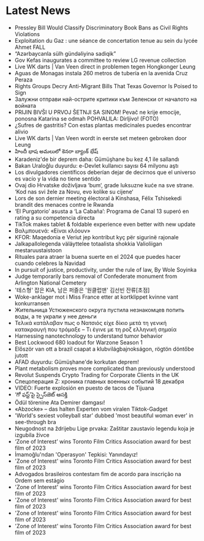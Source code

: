 # Latest News
-  Pressley Bill Would Classify Discriminatory Book Bans as Civil Rights Violations
-  ​Exploitation du Gaz : une séance de concertation tenue au sein du lycée Ahmet FALL
-  “Azərbaycanla sülh gündəliyinə sadiqik”
-  Gov Kefas inaugurates a committee to review LG revenue collection
-  Live WK darts | Van Veen direct in problemen tegen Hongkonger Leung
-  Aguas de Monagas instala 260 metros de tubería en la avenida Cruz Peraza
-  Rights Groups Decry Anti-Migrant Bills That Texas Governor Is Poised to Sign
-  Залужни отправи най-острите критики към Зеленски от началото на войната
-  PRIJIN BIVŠI U PRVOJ ŠETNJI SA SINOM! Pevač ne krije emocije, ponosna Katarina se odmah POHVALILA: Dirljivo! (FOTO)
-  ¿Sufres de gastritis? Con estas plantas medicinales puedes encontrar alivio
-  Live WK darts | Van Veen wordt in eerste set meteen gebroken door Leung
-  హిందీ భాష అమలులో కెనరా బ్యాంక్‌ భేష్‌
-  Karadeniz'de bir deprem daha: Gümüşhane bu kez 4,1 ile sallandı
-  Bakan Uraloğlu duyurdu: e-Devlet kullanıcı sayısı 64 milyonu aştı
-  Los divulgadores científicos deberían dejar de decirnos que el universo es vacío y la vida no tiene sentido
-  Ovaj dio Hrvatske doživljava ‘bum‘, grade luksuzne kuće na sve strane. ‘Kod nas svi žele za Novu, evo kolike su cijene‘
-  Lors de son dernier meeting électoral à Kinshasa, Félix Tshisekedi brandit des menaces contre le Rwanda
-  ‘El Purgatorio’ asusta a ‘La Cabaña’: Programa de Canal 13 superó en rating a su competencia directa
-  TikTok makes tablet & foldable experience even better with new update
-  Βαλμπουενά: «Είναι κλόουν»
-  KFOR: Maqedonia e Veriut jep kontribut kyç për sigurinë rajonale
-  Jalkapallolegenda väläyttelee totaalista shokkia Valioliigan mestaruustaistoon
-  Rituales para atraer la buena suerte en el 2024 que puedes hacer cuando celebres la Navidad
-  In pursuit of justice, productivity, under the rule of law, By Wole Soyinka
-  Judge temporarily bars removal of Confederate monument from Arlington National Cemetery
-  '테스형' 잡은 KIA, 남은 퍼즐은 '원클럽맨' 김선빈 잔류[초점]
-  Woke-anklager mot i Miss France etter at kortklippet kvinne vant konkurransen
-  Жительница Устюженского округа пустила незнакомцев попить воды, а те украли у нее деньги
-  Τελικά κατάλαβαν πως ο Νατσιός είχε δίκιο μετά τη γενική κατακραυγή που τρόμαξε – Τι έγινε με τη ροζ ελληνική σημαία
-  Harnessing nanotechnology to understand tumor behavior
-  Best Lockwood 680 loadout for Warzone Season 1
-  Először van ott a brazil csapat a klubvilágbajnokságon, rögtön döntőbe jutott
-  AFAD duyurdu: Gümüşhane'de korkutan deprem!
-  Plant metabolism proves more complicated than previously understood
-  Revolut Suspends Crypto Trading for Corporate Clients in the UK
-  Спецоперация Z: хроника главных военных событий 18 декабря
-  VIDEO: Fuerte explosión en puesto de tacos de Tijuana
-  ‘గో ఫస్ట్‌’పై స్పైస్‌జెట్‌ ఆసక్తి
-  Ödül törenine Ata Demirer damgası!
-  «Abzocke» – das halten Experten vom viralen Tiktok-Gadget
-  'World's sexiest volleyball star' dubbed 'most beautiful woman ever' in see-through bra
-  Neugodnost na ždrijebu Lige prvaka: Zaštitar zaustavio legendu koja je izgubila živce
-  ‘Zone of Interest’ wins Toronto Film Critics Association award for best film of 2023
-  İmamoğlu'ndan 'Operasyon' Tepkisi: Yanındayız!
-  'Zone of Interest' wins Toronto Film Critics Association award for best film of 2023
-  Advogados brasileiros contestam fim de acordo para inscrição na Ordem sem estágio
-  'Zone of Interest' wins Toronto Film Critics Association award for best film of 2023
-  'Zone of Interest' wins Toronto Film Critics Association award for best film of 2023
-  'Zone of Interest' wins Toronto Film Critics Association award for best film of 2023
-  'Zone of Interest' wins Toronto Film Critics Association award for best film of 2023
